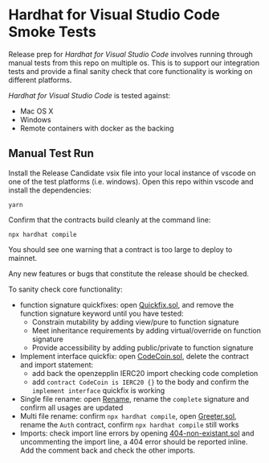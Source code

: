 # Hardhat for Visual Studio Code Smoke Tests

Release prep for *Hardhat for Visual Studio Code* involves running through manual tests from this repo on multiple os. This is to support our integration tests and provide a final sanity check that core functionality is working on different platforms.

*Hardhat for Visual Studio Code* is tested against:

- Mac OS X
- Windows
- Remote containers with docker as the backing

## Manual Test Run

Install the Release Candidate vsix file into your local instance of vscode on one of the test platforms (i.e. windows). Open this repo within vscode and install the dependencies:

```shell
yarn
```

Confirm that the contracts build cleanly at the command line:

```shell
npx hardhat compile
```

You should see one warning that a contract is too large to deploy to mainnet.

Any new features or bugs that constitute the release should be checked.

To sanity check core functionality:

- function signature quickfixes: open [Quickfix.sol](./contracts/Quickfix.sol), and remove the function signature keyword until you have tested:
    * Constrain mutability by adding view/pure to function signature
    * Meet inheritance requirements by adding virtual/override on function signature
    * Provide accessibility by adding public/private to function signature
- Implement interface quickfix: open [CodeCoin.sol](./contracts/CodeCoin.sol), delete the contract and import statement:
    * add back the openzepplin IERC20 import checking code completion
    * add `contract CodeCoin is IERC20 {}` to the body and confirm the `implement interface` quickfix is working
- Single file rename: open [Rename](./contracts/Rename.sol), rename the `complete` signature and confirm all usages are updated
- Multi file rename: confirm `npx hardhat compile`, open [Greeter.sol](./contracts/Greeter.sol), rename the `Auth` contract, confirm `npx hardhat compile` still works
- Imports: check import line errors by opening [404-non-existant.sol](./contracts/imports/404-non-existant.sol) and uncommenting the import line, a 404 error should be reported inline. Add the comment back and check the other imports.
